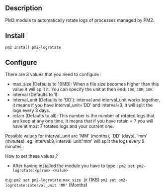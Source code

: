 
## Description

PM2 module to automatically rotate logs of processes managed by PM2.

## Install

`pm2 install pm2-logrotate`

## Configure

There are 3 values that you need to configure :

- max_size (Defaults to 10MB): When a file size becomes higher than this value it will split it. You can specify the unit at then end: `10G`, `10M`, `10K`
- interval (Defaults to 1):
- interval_unit (Defaults to 'DD'): interval and interval_unit works together, it means if you have interval_unit='DD' and interval=3, it will split the logs every 3 days.
- retain (Defaults to all): This number is the number of rotated logs that are keep at any one time, it means that if you have retain = 7 you will have at most 7 rotated logs and your current one.

Possible values for interval_unit are 'MM' (months), 'DD' (days), 'mm' (minutes).
eg: interval:9, interval_unit:'mm' will split the logs every 9 minutes.

How to set these values ?

- After having installed the module you have to type :
`pm2 set pm2-logrotate:<param> <value>`

e.g: `pm2 set pm2-logrotate:max_size 1K` (1KB)
`pm2 set pm2-logrotate:interval_unit 'MM'` (Months)
